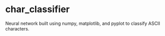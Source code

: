 # char_classifier
Neural network built using numpy, matplotlib, and pyplot to classify ASCII characters. 
